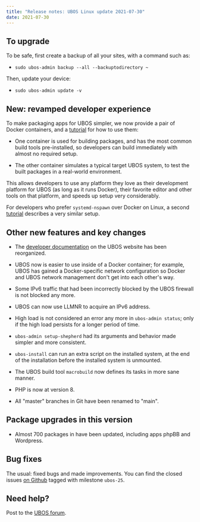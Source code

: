 ```yaml
---
title: "Release notes: UBOS Linux update 2021-07-30"
date: 2021-07-30
---
```


## To upgrade

To be safe, first create a backup of all your sites, with a command such as:

* ``sudo ubos-admin backup --all --backuptodirectory ~``

Then, update your device:

* ``sudo ubos-admin update -v``

## New: revamped developer experience

To make packaging apps for UBOS simpler, we now provide a pair of Docker
containers, and a [tutorial](/docs/developers/tutorials-linux/) for how to use them:

* One container is used for building packages, and has the most common
  build tools pre-installed, so developers can build immediately with almost
  no required setup.

* The other container simulates a typical target UBOS system, to test
  the built packages in a real-world environment.

This allows developers to use any platform they love as their development
platform for UBOS (as long as it runs Docker), their favorite editor and
other tools on that platform, and speeds up setup very considerably.

For developers who prefer `systemd-nspawn` over Docker on Linux, a second
[tutorial](/docs/developers/tutorials-linux/) describes a very similar setup.

## Other new features and key changes

* The [developer documentation](/docs/developers/) on the UBOS website has been reorganized.

* UBOS now is easier to use inside of a Docker container; for example,
  UBOS has gained a Docker-specific network configuration so Docker and
  UBOS network management don't get into each other's way.

* Some IPv6 traffic that had been incorrectly blocked by the UBOS firewall
  is not blocked any more.

* UBOS can now use LLMNR to acquire an IPv6 address.

* High load is not considered an error any more in `ubos-admin status`; only
  if the high load persists for a longer period of time.

* `ubos-admin setup-shepherd` had its arguments and behavior made simpler
  and more consistent.

* `ubos-install` can run an extra script on the installed system, at the end of
  the installation before the installed system is unmounted.

* The UBOS build tool `macrobuild` now defines its tasks in more sane manner.

* PHP is now at version 8.

* All "master" branches in Git have been renamed to "main".

## Package upgrades in this version

* Almost 700 packages in have been updated, including apps phpBB and Wordpress.

## Bug fixes

The usual: fixed bugs and made improvements. You can find the closed issues
[on Github](https://github.com/uboslinux/) tagged with milestone ``ubos-25``.

## Need help?

Post to the [UBOS forum](https://forum.ubos.net/).

